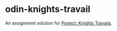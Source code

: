 # odin-knights-travail

An assignment solution for <a href="https://www.theodinproject.com/lessons/javascript-knights-travails">Project: Knights Travails</a>.